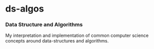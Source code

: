 # ds-algos

<h3>Data Structure and Algorithms</h3>

My interpretation and implementation of common computer science concepts around data-structures and algorithms.
